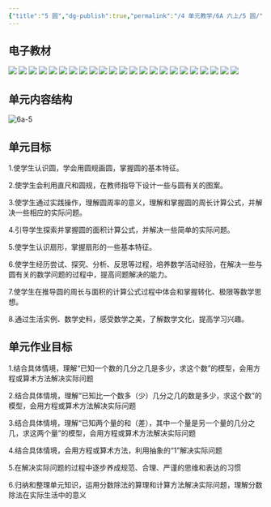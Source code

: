 ```yaml
---
{"title":"5 圆","dg-publish":true,"permalink":"/4 单元教学/6A 六上/5 圆/","dgPassFrontmatter":true,"noteIcon":""}
---
```




## 电子教材

<p class="grid-4">
	<img loading="lazy" decoding="async" src="https://book.pep.com.cn/1221001601141/files/mobile/61.jpg">
	<img loading="lazy" decoding="async" src="https://book.pep.com.cn/1221001601141/files/mobile/62.jpg">
	<img loading="lazy" decoding="async" src="https://book.pep.com.cn/1221001601141/files/mobile/63.jpg">
	<img loading="lazy" decoding="async" src="https://book.pep.com.cn/1221001601141/files/mobile/64.jpg">
	<img loading="lazy" decoding="async" src="https://book.pep.com.cn/1221001601141/files/mobile/65.jpg">
	<img loading="lazy" decoding="async" src="https://book.pep.com.cn/1221001601141/files/mobile/66.jpg">
	<img loading="lazy" decoding="async" src="https://book.pep.com.cn/1221001601141/files/mobile/67.jpg">
	<img loading="lazy" decoding="async" src="https://book.pep.com.cn/1221001601141/files/mobile/68.jpg">
	<img loading="lazy" decoding="async" src="https://book.pep.com.cn/1221001601141/files/mobile/69.jpg">
	<img loading="lazy" decoding="async" src="https://book.pep.com.cn/1221001601141/files/mobile/70.jpg">
	<img loading="lazy" decoding="async" src="https://book.pep.com.cn/1221001601141/files/mobile/71.jpg">
	<img loading="lazy" decoding="async" src="https://book.pep.com.cn/1221001601141/files/mobile/72.jpg">
	<img loading="lazy" decoding="async" src="https://book.pep.com.cn/1221001601141/files/mobile/73.jpg">
	<img loading="lazy" decoding="async" src="https://book.pep.com.cn/1221001601141/files/mobile/74.jpg">
	<img loading="lazy" decoding="async" src="https://book.pep.com.cn/1221001601141/files/mobile/75.jpg">
	<img loading="lazy" decoding="async" src="https://book.pep.com.cn/1221001601141/files/mobile/76.jpg">
	<img loading="lazy" decoding="async" src="https://book.pep.com.cn/1221001601141/files/mobile/77.jpg">
	<img loading="lazy" decoding="async" src="https://book.pep.com.cn/1221001601141/files/mobile/78.jpg">
	<img loading="lazy" decoding="async" src="https://book.pep.com.cn/1221001601141/files/mobile/79.jpg">
	<img loading="lazy" decoding="async" src="https://book.pep.com.cn/1221001601141/files/mobile/80.jpg">
	<img loading="lazy" decoding="async" src="https://book.pep.com.cn/1221001601141/files/mobile/81.jpg">
	<img loading="lazy" decoding="async" src="https://book.pep.com.cn/1221001601141/files/mobile/82.jpg">
	<img loading="lazy" decoding="async" src="https://book.pep.com.cn/1221001601141/files/mobile/83.jpg">
</p>

## 单元内容结构

![6a-5](https://r2.edui123.com/2023/05/6a-5.png)

## 单元目标

1.使学生认识圆，学会用圆规画圆，掌握圆的基本特征。

2.使学生会利用直尺和圆规，在教师指导下设计一些与圆有关的图案。

3.使学生通过实践操作，理解圆周率的意义，理解和掌握圆的周长计算公式，并解决一些相应的实际问题。

4.引导学生探索并掌握圆的面积计算公式，并解决一些简单的实际问题。

5.使学生认识扇形，掌握扇形的一些基本特征。

6.使学生经历尝试、探究、分析、反思等过程，培养数学活动经验，在解决一些与圆有关的数学问题的过程中，提高问题解决的能力。

7.使学生在推导圆的周长与面积的计算公式过程中体会和掌握转化、极限等数学思想。

8.通过生活实例、数学史料，感受数学之美，了解数学文化，提高学习兴趣。

## 单元作业目标

1.结合具体情境，理解“已知一个数的几分之几是多少，求这个数”的模型，会用方程或算术方法解决实际问题

2.结合具体情境，理解“已知比一个数多（少）几分之几的数是多少，求这个数”的模型，会用方程或算术方法解决实际问题

3.结合具体情境，理解“已知两个量的和（差），其中一个量是另一个量的几分之几，求这两个量”的模型，会用方程或算术方法解决实际问题

4.结合具体情境，会用方程或算术方法，利用抽象的“1”解决实际问题

5.在解决实际问题的过程中逐步养成规范、合理、严谨的思维和表达的习惯

6.归纳和整理单元知识，运用分数除法的算理和计算方法解决实际问题，理解分数除法在实际生活中的意义

